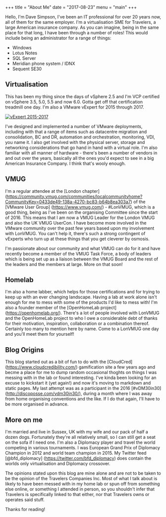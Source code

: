 +++
title = "About Me"
date = "2017-08-23"
menu = "main"
+++


Hello, I'm Dave Simpson, I've been an IT professional for over 20 years now, all of them for the same employer. I'm a virtualisation SME for Travelers, a large American insurance company. As you can imagine, being in the same place for that long, I have been through a number of roles! 
This would include being an administrator for a range of things:

* Windows
* Lotus Notes
* SQL Server 
* Meridian phone system / IDNX
* Sequent SE30

## Virtualisation 
This has been my thing since the days of vSphere 2.5 and I'm VCP certified on vSphere 3.5, 5.0, 5.5 and now 6.0. Gotta get off that certification treadmill one day. I'm also a VMware vExpert for 2015 through 2017. 

[![vExpert 2015-2017](/img/vexpert3.png)](/img/vexpert3.png "Obligatory vExpert badge")

I've designed and implemented a number of VMware deployments, including with that a range of items such as datacentre migration and consolidation, BC and DR,  automation and orchestration, monitoring, VDI, you name it. I also get involved with the physical server, storage and networking considerations that go hand in hand with a virtual role. I'm also familiar with all manner of hardware - there's been a number of vendors in and out over the years, basically all the ones you'd expect to see in a big American Insurance Company. I think that's wooly enough.

## VMUG
I'm a regular attendee at the [London chapter] (https://community.vmug.com/communities/localcommunityhome?CommunityKey=0433de49-138a-4270-bc83-b64b8ea303a7) of the [VMware User Group] (https://www.vmug.com/) - #LonVMUG, which is a good thing, being as I've been on the organising Committee since the start of 2016. This means that I am now a VMUG Leader for the London VMUG and also the UK VMUG UserCon.  I have become more involved in the VMware community over the past few years based upon my involvement with LonVMUG. You can't help it, there's such a strong contingent of vExperts who turn up at these things that you get cleverer by osmosis. 

I'm passionate about our community and what VMUG can do for it and have recently become a member of the VMUG Task Force, a body of leaders which is being set up as a liaison between the VMUG Board and the rest of the leaders and the members at large. More on that soon!

## Homelab
I'm also a home labber, which helps for those certifications and for trying to keep up with an ever changing landscape. Having a lab at work alone isn't enough for me to mess with some of the products I'd like to mess with! I'm also a founder member of the [OpenHomeLab project] (https://openhomelab.org/). There's a lot of people involved with LonVMUG and the OpenHomeLab project to who I owe a considerable debt of thanks for their motivation, inspiration, collaboration or a combination thereof. Certainly too many to mention here by name. Come to a LonVMUG one day and you'll meet them for yourself!

## Blog Origins
This blog started out as a bit of fun to do with the [CloudCred] (https://www.cloudcredibility.com/) gamification site a few years ago and becme a place for me to dump random occasional thoghts on things I was messing with in the lab or found interesting. I've kinda been looking for an excuse to kickstart it (yet again!) and now it's moving to markdown and static pages. My last attempt was as a participant in the 2016 [#vDM30in30] (http://discoposse.com/vdm30in30/), during a month where I was away from home organising conventions and the like. If I do that again, I'll have to be more organised in advance.

## More on me
I'm married and live in Sussex, UK with my wife and our pack of half a dozen dogs. Fortunately they're all relatively small, so I can still get a seat on the sofa if I need one. I'm also a Diplomacy player and travel the world competing in various tournaments. I was European Grand Prix of Diplomacy Champion in 2012 and world team champion in 2015. My Twitter feed [@bfd_diplomacy] (https://twitter.com/bfd_diplomacy) does contain the worlds only virtualisation and Diplomacy crossover.

The opinions stated upon this blog are mine alone and are not to be taken to be the opinion of the Travelers Companies Inc. Most of what I talk about is likely to have been messed with in my home lab or spun off from something else online, or something I attended in person, so you shouldn't infer that Travelers is specifically linked to that either, nor that Travelers owns or operates said stuff.

Thanks for reading!
